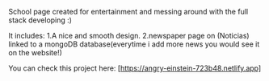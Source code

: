 School page created for entertainment and messing around with the full stack developing :)

It includes:
1.A nice and smooth design.
2.newspaper page on (Noticias) linked to a mongoDB database(everytime i add more news you would see it on the website!)

You can check this project here: [https://angry-einstein-723b48.netlify.app]
